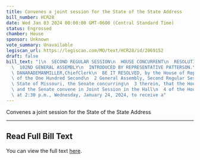 ```yaml
---
title: Convenes a joint session for the State of the State Address
bill_number: HCR28
date: Wed Jan 03 2024 00:00:00 GMT-0600 (Central Standard Time)
status: Engrossed
chamber: House
sponsor: Unknown
vote_summary: Unavailable
legiscan_url: https://legiscan.com/MO/text/HCR28/id/2869152
draft: false
bill_text: "|\n  SECOND REGULAR SESSION\n  HOUSE CONCURRENT\n  RESOLUTION NO. 28\n\
  \  102ND GENERAL ASSEMBLY\n  INTRODUCED BY REPRESENTATIVE PATTERSON.\n  4885H.01I\
  \ DANARADEMANMILLER,ChiefClerk\n  BE IT RESOLVED, by the House of Representatives\
  \ of the One Hundred Second\n  2 General Assembly, Second Regular Session, of the\
  \ State of Missouri, the Senate concurring\n  3 therein, that the House of Representatives\
  \ and the Senate convene in Joint Session in the Hall\n  4 of the House of Representatives\
  \ at 2:30 p.m., Wednesday, January 24, 2024, to receive a"
---
```

Convenes a joint session for the State of the State Address

---

## Read Full Bill Text

You can view the full text [here](https://legiscan.com/MO/text/HCR28/id/2869152).

